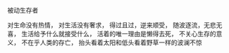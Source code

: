 被动生存者

对生命没有热情，
对生活没有奢求，
得过且过，逆来顺受，
随波逐流，无悲无喜，
生活给予什么就接受什么，
活着的唯一理由是懒得去死，
不关心生存的意义，
不在乎人类的存亡，
抬头看着太阳和低头看着野草一样的波澜不惊